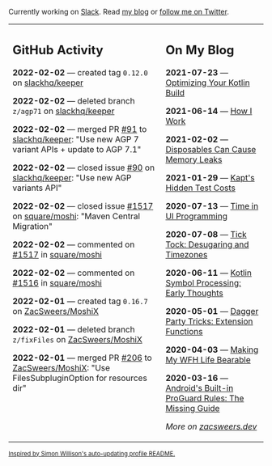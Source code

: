 Currently working on [Slack](https://slack.com/). Read [my blog](https://zacsweers.dev/) or [follow me on Twitter](https://twitter.com/ZacSweers).

<table><tr><td valign="top" width="60%">

## GitHub Activity
<!-- githubActivity starts -->
**2022-02-02** — created tag `0.12.0` on [slackhq/keeper](https://github.com/slackhq/keeper)

**2022-02-02** — deleted branch `z/agp71` on [slackhq/keeper](https://github.com/slackhq/keeper)

**2022-02-02** — merged PR [#91](https://github.com/slackhq/keeper/pull/91) to [slackhq/keeper](https://github.com/slackhq/keeper): "Use new AGP 7 variant APIs + update to AGP 7.1"

**2022-02-02** — closed issue [#90](https://github.com/slackhq/keeper/issues/90) on [slackhq/keeper](https://github.com/slackhq/keeper): "Use new AGP variants API"

**2022-02-02** — closed issue [#1517](https://github.com/square/moshi/issues/1517) on [square/moshi](https://github.com/square/moshi): "Maven Central Migration"

**2022-02-02** — commented on [#1517](https://github.com/square/moshi/issues/1517#issuecomment-1028048786) in [square/moshi](https://github.com/square/moshi)

**2022-02-02** — commented on [#1516](https://github.com/square/moshi/issues/1516#issuecomment-1028031967) in [square/moshi](https://github.com/square/moshi)

**2022-02-01** — created tag `0.16.7` on [ZacSweers/MoshiX](https://github.com/ZacSweers/MoshiX)

**2022-02-01** — deleted branch `z/fixFiles` on [ZacSweers/MoshiX](https://github.com/ZacSweers/MoshiX)

**2022-02-01** — merged PR [#206](https://github.com/ZacSweers/MoshiX/pull/206) to [ZacSweers/MoshiX](https://github.com/ZacSweers/MoshiX): "Use FilesSubpluginOption for resources dir"
<!-- githubActivity ends -->
</td><td valign="top" width="40%">

## On My Blog
<!-- blog starts -->
**2021-07-23** — [Optimizing Your Kotlin Build](https://www.zacsweers.dev/optimizing-your-kotlin-build/)

**2021-06-14** — [How I Work](https://www.zacsweers.dev/how-i-work/)

**2021-02-02** — [Disposables Can Cause Memory Leaks](https://www.zacsweers.dev/disposables-can-cause-memory-leaks/)

**2021-01-29** — [Kapt's Hidden Test Costs](https://www.zacsweers.dev/kapts-hidden-test-costs/)

**2020-07-13** — [Time in UI Programming](https://www.zacsweers.dev/time-in-ui/)

**2020-07-08** — [Tick Tock: Desugaring and Timezones](https://www.zacsweers.dev/ticktock-desugaring-timezones/)

**2020-06-11** — [Kotlin Symbol Processing: Early Thoughts](https://www.zacsweers.dev/kotlin-symbol-processor-early-thoughts/)

**2020-05-01** — [Dagger Party Tricks: Extension Functions](https://www.zacsweers.dev/dagger-party-tricks-extension-functions/)

**2020-04-03** — [Making My WFH Life Bearable](https://www.zacsweers.dev/making-wfh-life-bearable/)

**2020-03-16** — [Android's Built-in ProGuard Rules: The Missing Guide](https://www.zacsweers.dev/android-proguard-rules/)
<!-- blog ends -->
_More on [zacsweers.dev](https://zacsweers.dev/)_
</td></tr></table>

<sub><a href="https://simonwillison.net/2020/Jul/10/self-updating-profile-readme/">Inspired by Simon Willison's auto-updating profile README.</a></sub>
